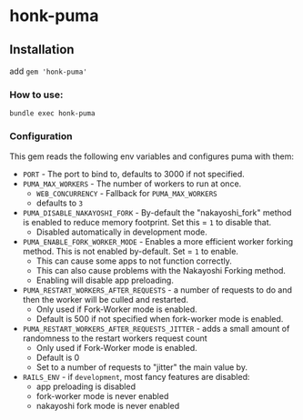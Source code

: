 # honk-puma

## Installation

add `gem 'honk-puma'`

### How to use:

`bundle exec honk-puma`

### Configuration

This gem reads the following env variables and configures puma with them:

- `PORT` - The port to bind to, defaults to 3000 if not specified.
- `PUMA_MAX_WORKERS` - The number of workers to run at once.
  - `WEB_CONCURRENCY` - Fallback for `PUMA_MAX_WORKERS`
  - defaults to `3`
- `PUMA_DISABLE_NAKAYOSHI_FORK` - By-default the "nakayoshi_fork" method is enabled to reduce memory footprint. Set this = `1` to disable that.
  - Disabled automatically in development mode.
- `PUMA_ENABLE_FORK_WORKER_MODE` - Enables a more efficient worker forking method. This is not enabled by-default. Set = `1` to enable.
  - This can cause some apps to not function correctly.
  - This can also cause problems with the Nakayoshi Forking method.
  - Enabling will disable app preloading.
- `PUMA_RESTART_WORKERS_AFTER_REQUESTS` - a number of requests to do and then the worker will be culled and restarted.
  - Only used if Fork-Worker mode is enabled.
  - Default is 500 if not specified when fork-worker mode is enabled.
- `PUMA_RESTART_WORKERS_AFTER_REQUESTS_JITTER` - adds a small amount of randomness to the restart workers request count
  - Only used if Fork-Worker mode is enabled.
  - Default is 0
  - Set to a number of requests to "jitter" the main value by.
- `RAILS_ENV` - if `development`, most fancy features are disabled:
  - app preloading is disabled
  - fork-worker mode is never enabled
  - nakayoshi fork mode is never enabled
